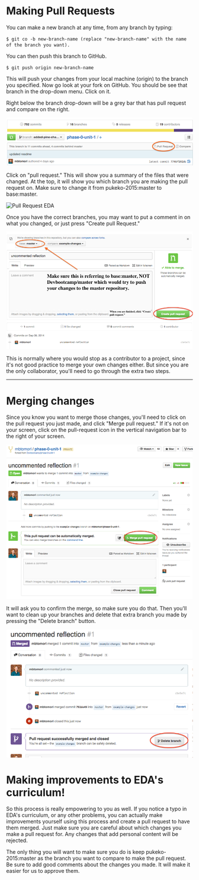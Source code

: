 # Making Pull Requests

You can make a new branch at any time, from any branch by typing:

```shell
$ git co -b new-branch-name (replace "new-branch-name" with the name of the branch you want).
```

You can then push this branch to GitHub.

```shell
$ git push origin new-branch-name
```

This will push your changes from your local machine (origin) to the branch you specified. Now go look at your fork on GitHub. You should be see that branch in the drop-down menu. Click on it.

Right below the branch drop-down will be a grey bar that has pull request and compare on the right.

![Pull Request 1](../imgs/pull-request-1.png)

Click on "pull request." This will show you a summary of the files that were changed. At the top, it will show you which branch you are making the pull request on. Make sure to change it from pukeko-2015:master to base:master.

![Pull Request EDA](../imgs/pull-request-EDA.png)

Once you have the correct branches, you may want to put a comment in on what you changed, or just press "Create pull Request."

![Pull Request 2](../imgs/pull-request-2.png)

This is normally where you would stop as a contributor to a project, since it's not good practice to merge your own changes either. But since you are the only collaborator, you'll need to go through the extra two steps.

***

# Merging changes

Since you know you want to merge those changes, you'll need to click on the pull request you just made, and click "Merge pull request." If it's not on your screen, click on the pull-request icon in the vertical navigation bar to the right of your screen.

![Pull Request 3](../imgs/pull-request-3.png)

It will ask you to confirm the merge, so make sure you do that. Then you'll want to clean up your branches and delete that extra branch you made by pressing the "Delete branch" button.

![Pull Request 4](../imgs/pull-request-4.png)

# Making improvements to EDA's curriculum!

So this process is really empowering to you as well. If you notice a typo in EDA's curriculum, or any other problems, you can actually make improvements yourself using this process and create a pull request to have them merged. Just make sure you are careful about which changes you make a pull request for. Any changes that add personal content will be rejected.

The only thing you will want to make sure you do is keep pukeko-2015:master as the branch you want to compare to make the pull request. Be sure to add good comments about the changes you made. It will make it easier for us to approve them.
